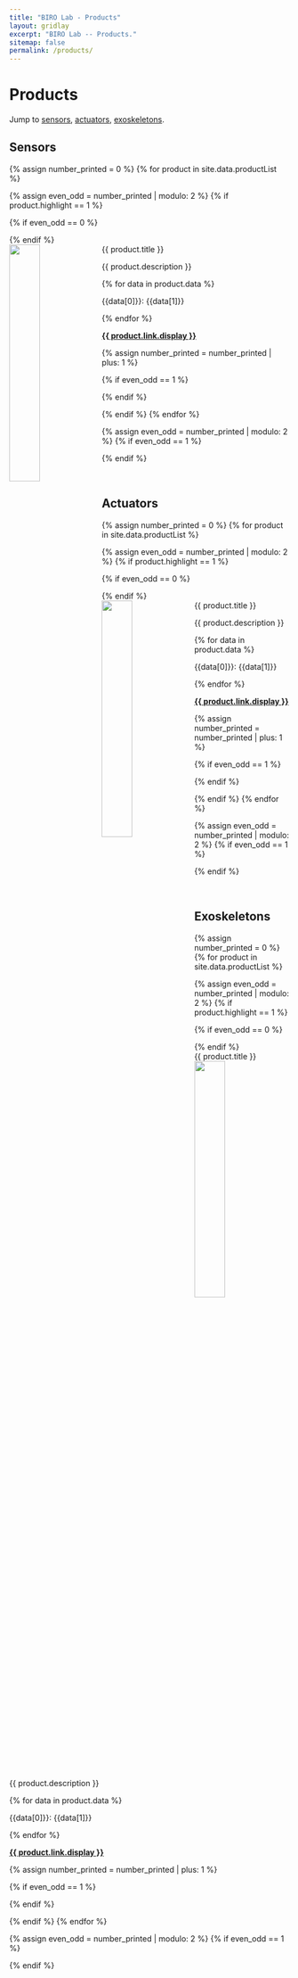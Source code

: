 ```yaml
---
title: "BIRO Lab - Products"
layout: gridlay
excerpt: "BIRO Lab -- Products."
sitemap: false
permalink: /products/
---
```


# Products

Jump to [sensors](#sensors), [actuators](#actuators), [exoskeletons](#exoskeletons). 

## Sensors

{% assign number_printed = 0 %}
{% for product in site.data.productList %}

{% assign even_odd = number_printed | modulo: 2 %}
{% if product.highlight == 1 %}

{% if even_odd == 0 %}

<div class="row">
{% endif %}

<div class="col-sm-6 clearfix">
 <div class="well">
  <productTitle>{{ product.title }}</productTitle>
  <img src="{{ site.url }}{{ site.baseurl }}/images/productImages/{{ product.image }}" class="img-responsive" width="33%" style="float: left" />
  <p>{{ product.description }}</p>
  {% for data in product.data %}
  <p> {{data[0]}}: {{data[1]}} </p>
  {% endfor %}
  <p><strong><a href="{{ product.link.url }}">{{ product.link.display }}</a></strong></p>
 </div>
</div>

{% assign number_printed = number_printed | plus: 1 %}

{% if even_odd == 1 %}

</div>
{% endif %}

{% endif %}
{% endfor %}

{% assign even_odd = number_printed | modulo: 2 %}
{% if even_odd == 1 %}

</div>
{% endif %}

<p> &nbsp; </p>

## Actuators

{% assign number_printed = 0 %}
{% for product in site.data.productList %}

{% assign even_odd = number_printed | modulo: 2 %}
{% if product.highlight == 1 %}

{% if even_odd == 0 %}

<div class="row">
{% endif %}

<div class="col-sm-6 clearfix">
 <div class="well">
  <productTitle>{{ product.title }}</productTitle>
  <img src="{{ site.url }}{{ site.baseurl }}/images/productImages/{{ product.image }}" class="img-responsive" width="33%" style="float: left" />
  <p>{{ product.description }}</p>
  {% for data in product.data %}
  <p> {{data[0]}}: {{data[1]}} </p>
  {% endfor %}
  <p><strong><a href="{{ product.link.url }}">{{ product.link.display }}</a></strong></p>
 </div>
</div>

{% assign number_printed = number_printed | plus: 1 %}

{% if even_odd == 1 %}

</div>
{% endif %}

{% endif %}
{% endfor %}

{% assign even_odd = number_printed | modulo: 2 %}
{% if even_odd == 1 %}

</div>
{% endif %}

<p> &nbsp; </p>

## Exoskeletons

{% assign number_printed = 0 %}
{% for product in site.data.productList %}

{% assign even_odd = number_printed | modulo: 2 %}
{% if product.highlight == 1 %}

{% if even_odd == 0 %}

<div class="row">
{% endif %}

<div class="col-sm-6 clearfix">
 <div class="well">
  <productTitle>{{ product.title }}</productTitle>
  <img src="{{ site.url }}{{ site.baseurl }}/images/productImages/{{ product.image }}" class="img-responsive" width="33%" style="float: left" />
  <p>{{ product.description }}</p>
  {% for data in product.data %}
  <p> {{data[0]}}: {{data[1]}} </p>
  {% endfor %}
  <p><strong><a href="{{ product.link.url }}">{{ product.link.display }}</a></strong></p>
 </div>
</div>

{% assign number_printed = number_printed | plus: 1 %}

{% if even_odd == 1 %}

</div>
{% endif %}

{% endif %}
{% endfor %}

{% assign even_odd = number_printed | modulo: 2 %}
{% if even_odd == 1 %}

</div>
{% endif %}

<p> &nbsp; </p>